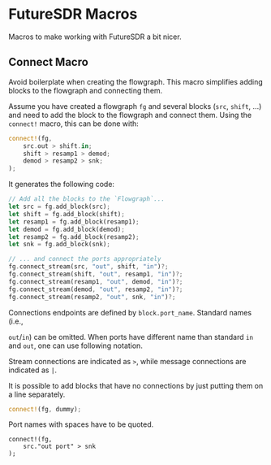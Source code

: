 FutureSDR Macros
================

Macros to make working with FutureSDR a bit nicer.

## Connect Macro

Avoid boilerplate when creating the flowgraph. This macro simplifies adding
blocks to the flowgraph and connecting them.

Assume you have created a flowgraph `fg` and several blocks (`src`, `shift`, ...) and need to add the block to the flowgraph and connect them. Using the `connect!` macro, this can be done with:

```rust
connect!(fg,
    src.out > shift.in;
    shift > resamp1 > demod;
    demod > resamp2 > snk;
);
```

It generates the following code:

```rust
// Add all the blocks to the `Flowgraph`...
let src = fg.add_block(src);
let shift = fg.add_block(shift);
let resamp1 = fg.add_block(resamp1);
let demod = fg.add_block(demod);
let resamp2 = fg.add_block(resamp2);
let snk = fg.add_block(snk);

// ... and connect the ports appropriately
fg.connect_stream(src, "out", shift, "in")?;
fg.connect_stream(shift, "out", resamp1, "in")?;
fg.connect_stream(resamp1, "out", demod, "in")?;
fg.connect_stream(demod, "out", resamp2, "in")?;
fg.connect_stream(resamp2, "out", snk, "in")?;
```

Connections endpoints are defined by `block.port_name`. Standard names (i.e.,

`out`/`in`) can be omitted.
When ports have different name than standard `in` and `out`, one can use following notation.

Stream connections are indicated as `>`, while message connections are indicated as `|`.

It is possible to add blocks that have no connections by just putting them on a line separately.

``` rust
connect!(fg, dummy);
```

Port names with spaces have to be quoted.

```ignore
connect!(fg,
    src."out port" > snk
);
```
